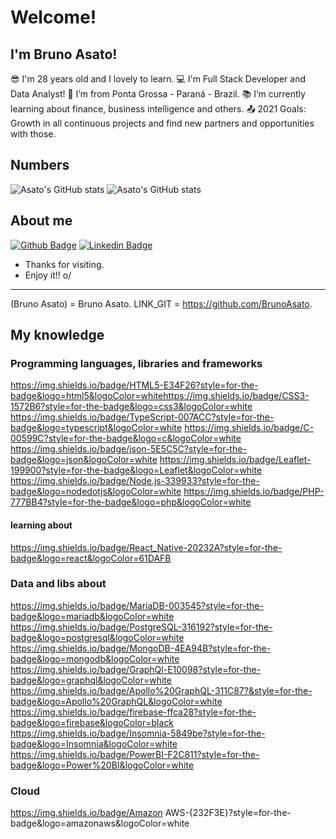 # Welcome!

## I'm Bruno Asato!

:sunglasses: I'm 28 years old and I lovely to learn.
:computer: I'm Full Stack Developer and Data Analyst!
:house_with_garden: I’m from Ponta Grossa - Paraná - Brazil.
:books: I’m currently learning about finance, business intelligence and others.
:outbox_tray: 2021 Goals: Growth in all continuous projects and find new partners and opportunities with those.

## Numbers

![Asato's GitHub stats](https://github-readme-stats.vercel.app/api?username=BrunoAsato&show_icons=true&theme=dracula)
![Asato's GitHub stats](https://github-readme-stats.vercel.app/api/top-langs/?username={BrunoAsato})

## About me

[![Github Badge](https://img.shields.io/badge/-Github-000?style=flat-square&logo=Github&logoColor=white&link=BrunoAsato)](brunoasato)
[![Linkedin Badge](https://img.shields.io/badge/-LinkedIn-blue?style=flat-square&logo=Linkedin&logoColor=white&link=brunoasato)](brunoasato)

- Thanks for visiting.
- Enjoy it!! o/

---

(Bruno Asato) = Bruno Asato.
LINK_GIT = https://github.com/BrunoAsato.

## My knowledge

### Programming languages, libraries and frameworks

https://img.shields.io/badge/HTML5-E34F26?style=for-the-badge&logo=html5&logoColor=whitehttps://img.shields.io/badge/CSS3-1572B6?style=for-the-badge&logo=css3&logoColor=white
https://img.shields.io/badge/TypeScript-007ACC?style=for-the-badge&logo=typescript&logoColor=white
https://img.shields.io/badge/C-00599C?style=for-the-badge&logo=c&logoColor=white
https://img.shields.io/badge/json-5E5C5C?style=for-the-badge&logo=json&logoColor=white
https://img.shields.io/badge/Leaflet-199900?style=for-the-badge&logo=Leaflet&logoColor=white
https://img.shields.io/badge/Node.js-339933?style=for-the-badge&logo=nodedotjs&logoColor=white
https://img.shields.io/badge/PHP-777BB4?style=for-the-badge&logo=php&logoColor=white

#### learning about

https://img.shields.io/badge/React_Native-20232A?style=for-the-badge&logo=react&logoColor=61DAFB

### Data and libs about

https://img.shields.io/badge/MariaDB-003545?style=for-the-badge&logo=mariadb&logoColor=white
https://img.shields.io/badge/PostgreSQL-316192?style=for-the-badge&logo=postgresql&logoColor=white
https://img.shields.io/badge/MongoDB-4EA94B?style=for-the-badge&logo=mongodb&logoColor=white
https://img.shields.io/badge/GraphQl-E10098?style=for-the-badge&logo=graphql&logoColor=white
https://img.shields.io/badge/Apollo%20GraphQL-311C87?&style=for-the-badge&logo=Apollo%20GraphQL&logoColor=white
https://img.shields.io/badge/firebase-ffca28?style=for-the-badge&logo=firebase&logoColor=black
https://img.shields.io/badge/Insomnia-5849be?style=for-the-badge&logo=Insomnia&logoColor=white
https://img.shields.io/badge/PowerBI-F2C811?style=for-the-badge&logo=Power%20BI&logoColor=white

### Cloud

https://img.shields.io/badge/Amazon AWS-{232F3E}?style=for-the-badge&logo=amazonaws&logoColor=white
